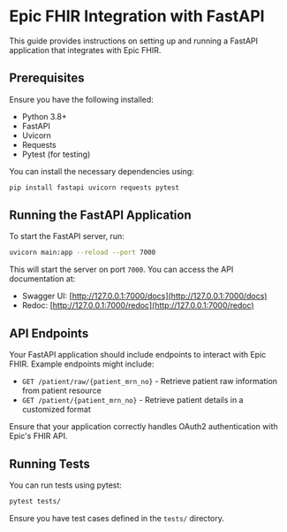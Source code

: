# Epic FHIR Integration with FastAPI

This guide provides instructions on setting up and running a FastAPI application that integrates with Epic FHIR.

## Prerequisites

Ensure you have the following installed:
- Python 3.8+
- FastAPI
- Uvicorn
- Requests
- Pytest (for testing)

You can install the necessary dependencies using:
```sh
pip install fastapi uvicorn requests pytest
```

## Running the FastAPI Application

To start the FastAPI server, run:
```sh
uvicorn main:app --reload --port 7000
```

This will start the server on port `7000`. You can access the API documentation at:
- Swagger UI: [http://127.0.0.1:7000/docs](http://127.0.0.1:7000/docs)
- Redoc: [http://127.0.0.1:7000/redoc](http://127.0.0.1:7000/redoc)

## API Endpoints

Your FastAPI application should include endpoints to interact with Epic FHIR. Example endpoints might include:

- `GET /patient/raw/{patient_mrn_no}` - Retrieve patient raw information from patient resource
- `GET /patient/{patient_mrn_no}` - Retrieve patient details in a customized format

Ensure that your application correctly handles OAuth2 authentication with Epic's FHIR API.

## Running Tests

You can run tests using pytest:
```sh
pytest tests/
```

Ensure you have test cases defined in the `tests/` directory.
